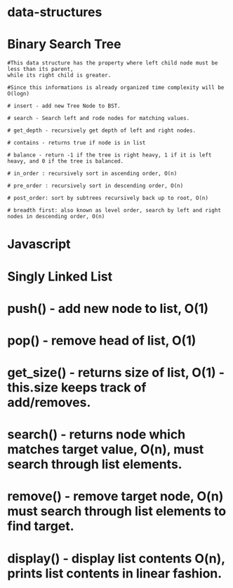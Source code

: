 # data-structures

# Binary Search Tree

    #This data structure has the property where left child node must be less than its parent,
    while its right child is greater. 

    #Since this informations is already organized time complexity will be O(logn)

    # insert - add new Tree Node to BST. 

    # search - Search left and rode nodes for matching values.

    # get_depth - recursively get depth of left and right nodes.

    # contains - returns true if node is in list

    # balance - return -1 if the tree is right heavy, 1 if it is left heavy, and 0 if the tree is balanced.

    # in_order : recursively sort in ascending order, O(n)

    # pre_order : recursively sort in descending order, O(n)

    # post_order: sort by subtrees recursively back up to root, O(n)

    # breadth first: also known as level order, search by left and right nodes in descending order, O(n)



# Javascript

# Singly Linked List

# push() - add new node to list, O(1)

# pop() - remove head of list, O(1)

# get_size() - returns size of list, O(1) - this.size keeps track of add/removes.

# search() - returns node which matches target value, O(n), must search through list elements.

# remove() - remove target node, O(n) must search through list elements to find target.

# display() - display list contents O(n), prints list contents in linear fashion.
